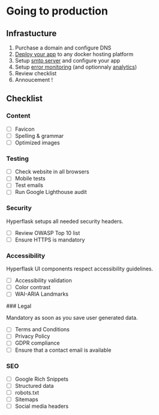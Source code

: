 # Going to production

## Infrastucture

1. Purchase a domain and configure DNS
2. [Deploy your app](/guides/deploy) to any docker hosting platform
3. Setup [smtp server](/recipes/sending-emails) and configure your app
4. Setup [error monitoring](/recipes/monitoring) (and optionnaly [analytics](/recipes/analytics))
5. Review checklist
6. Annoucement !

## Checklist

### Content

- [ ] Favicon
- [ ] Spelling & grammar
- [ ] Optimized images

### Testing

- [ ] Check website in all browsers
- [ ] Mobile tests
- [ ] Test emails
- [ ] Run Google Lighthouse audit

### Security

Hyperflask setups all needed security headers.

- [ ] Review OWASP Top 10 list
- [ ] Ensure HTTPS is mandatory

### Accessibility

Hyperflask UI components respect accessibility guidelines.

- [ ] Accessibility validation
- [ ] Color contrast
- [ ] WAI-ARIA Landmarks

### Legal

Mandatory as soon as you save user generated data.

- [ ] Terms and Conditions
- [ ] Privacy Policy
- [ ] GDPR compliance
- [ ] Ensure that a contact email is available

### SEO

- [ ] Google Rich Snippets
- [ ] Structured data
- [ ] robots.txt
- [ ] Sitemaps
- [ ] Social media headers